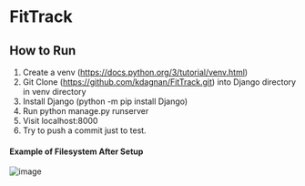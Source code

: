 # FitTrack

## How to Run
1. Create a venv (https://docs.python.org/3/tutorial/venv.html)
2. Git Clone (https://github.com/kdagnan/FitTrack.git) into Django directory in venv directory
3. Install Django (python -m pip install Django)
4. Run python manage.py runserver
5. Visit localhost:8000
6. Try to push a commit just to test.

#### Example of Filesystem After Setup
![image](https://i.imgur.com/ZMN1sl0.png)
